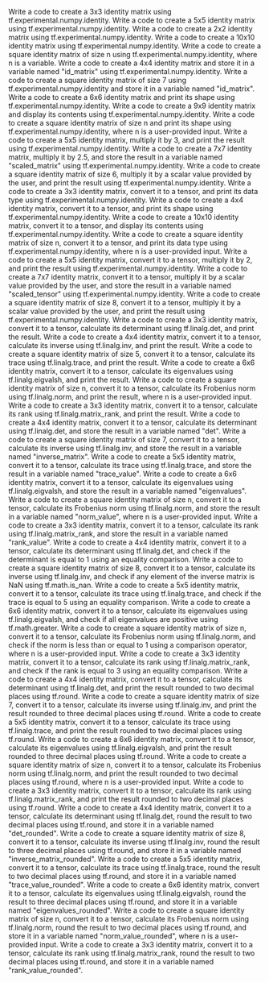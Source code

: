 Write a code to create a 3x3 identity matrix using tf.experimental.numpy.identity.
Write a code to create a 5x5 identity matrix using tf.experimental.numpy.identity.
Write a code to create a 2x2 identity matrix using tf.experimental.numpy.identity.
Write a code to create a 10x10 identity matrix using tf.experimental.numpy.identity.
Write a code to create a square identity matrix of size n using tf.experimental.numpy.identity, where n is a variable.
Write a code to create a 4x4 identity matrix and store it in a variable named "id_matrix" using tf.experimental.numpy.identity.
Write a code to create a square identity matrix of size 7 using tf.experimental.numpy.identity and store it in a variable named "id_matrix".
Write a code to create a 6x6 identity matrix and print its shape using tf.experimental.numpy.identity.
Write a code to create a 9x9 identity matrix and display its contents using tf.experimental.numpy.identity.
Write a code to create a square identity matrix of size n and print its shape using tf.experimental.numpy.identity, where n is a user-provided input.
Write a code to create a 5x5 identity matrix, multiply it by 3, and print the result using tf.experimental.numpy.identity.
Write a code to create a 7x7 identity matrix, multiply it by 2.5, and store the result in a variable named "scaled_matrix" using tf.experimental.numpy.identity.
Write a code to create a square identity matrix of size 6, multiply it by a scalar value provided by the user, and print the result using tf.experimental.numpy.identity.
Write a code to create a 3x3 identity matrix, convert it to a tensor, and print its data type using tf.experimental.numpy.identity.
Write a code to create a 4x4 identity matrix, convert it to a tensor, and print its shape using tf.experimental.numpy.identity.
Write a code to create a 10x10 identity matrix, convert it to a tensor, and display its contents using tf.experimental.numpy.identity.
Write a code to create a square identity matrix of size n, convert it to a tensor, and print its data type using tf.experimental.numpy.identity, where n is a user-provided input.
Write a code to create a 5x5 identity matrix, convert it to a tensor, multiply it by 2, and print the result using tf.experimental.numpy.identity.
Write a code to create a 7x7 identity matrix, convert it to a tensor, multiply it by a scalar value provided by the user, and store the result in a variable named "scaled_tensor" using tf.experimental.numpy.identity.
Write a code to create a square identity matrix of size 8, convert it to a tensor, multiply it by a scalar value provided by the user, and print the result using tf.experimental.numpy.identity.
Write a code to create a 3x3 identity matrix, convert it to a tensor, calculate its determinant using tf.linalg.det, and print the result.
Write a code to create a 4x4 identity matrix, convert it to a tensor, calculate its inverse using tf.linalg.inv, and print the result.
Write a code to create a square identity matrix of size 5, convert it to a tensor, calculate its trace using tf.linalg.trace, and print the result.
Write a code to create a 6x6 identity matrix, convert it to a tensor, calculate its eigenvalues using tf.linalg.eigvalsh, and print the result.
Write a code to create a square identity matrix of size n, convert it to a tensor, calculate its Frobenius norm using tf.linalg.norm, and print the result, where n is a user-provided input.
Write a code to create a 3x3 identity matrix, convert it to a tensor, calculate its rank using tf.linalg.matrix_rank, and print the result.
Write a code to create a 4x4 identity matrix, convert it to a tensor, calculate its determinant using tf.linalg.det, and store the result in a variable named "det".
Write a code to create a square identity matrix of size 7, convert it to a tensor, calculate its inverse using tf.linalg.inv, and store the result in a variable named "inverse_matrix".
Write a code to create a 5x5 identity matrix, convert it to a tensor, calculate its trace using tf.linalg.trace, and store the result in a variable named "trace_value".
Write a code to create a 6x6 identity matrix, convert it to a tensor, calculate its eigenvalues using tf.linalg.eigvalsh, and store the result in a variable named "eigenvalues".
Write a code to create a square identity matrix of size n, convert it to a tensor, calculate its Frobenius norm using tf.linalg.norm, and store the result in a variable named "norm_value", where n is a user-provided input.
Write a code to create a 3x3 identity matrix, convert it to a tensor, calculate its rank using tf.linalg.matrix_rank, and store the result in a variable named "rank_value".
Write a code to create a 4x4 identity matrix, convert it to a tensor, calculate its determinant using tf.linalg.det, and check if the determinant is equal to 1 using an equality comparison.
Write a code to create a square identity matrix of size 8, convert it to a tensor, calculate its inverse using tf.linalg.inv, and check if any element of the inverse matrix is NaN using tf.math.is_nan.
Write a code to create a 5x5 identity matrix, convert it to a tensor, calculate its trace using tf.linalg.trace, and check if the trace is equal to 5 using an equality comparison.
Write a code to create a 6x6 identity matrix, convert it to a tensor, calculate its eigenvalues using tf.linalg.eigvalsh, and check if all eigenvalues are positive using tf.math.greater.
Write a code to create a square identity matrix of size n, convert it to a tensor, calculate its Frobenius norm using tf.linalg.norm, and check if the norm is less than or equal to 1 using a comparison operator, where n is a user-provided input.
Write a code to create a 3x3 identity matrix, convert it to a tensor, calculate its rank using tf.linalg.matrix_rank, and check if the rank is equal to 3 using an equality comparison.
Write a code to create a 4x4 identity matrix, convert it to a tensor, calculate its determinant using tf.linalg.det, and print the result rounded to two decimal places using tf.round.
Write a code to create a square identity matrix of size 7, convert it to a tensor, calculate its inverse using tf.linalg.inv, and print the result rounded to three decimal places using tf.round.
Write a code to create a 5x5 identity matrix, convert it to a tensor, calculate its trace using tf.linalg.trace, and print the result rounded to two decimal places using tf.round.
Write a code to create a 6x6 identity matrix, convert it to a tensor, calculate its eigenvalues using tf.linalg.eigvalsh, and print the result rounded to three decimal places using tf.round.
Write a code to create a square identity matrix of size n, convert it to a tensor, calculate its Frobenius norm using tf.linalg.norm, and print the result rounded to two decimal places using tf.round, where n is a user-provided input.
Write a code to create a 3x3 identity matrix, convert it to a tensor, calculate its rank using tf.linalg.matrix_rank, and print the result rounded to two decimal places using tf.round.
Write a code to create a 4x4 identity matrix, convert it to a tensor, calculate its determinant using tf.linalg.det, round the result to two decimal places using tf.round, and store it in a variable named "det_rounded".
Write a code to create a square identity matrix of size 8, convert it to a tensor, calculate its inverse using tf.linalg.inv, round the result to three decimal places using tf.round, and store it in a variable named "inverse_matrix_rounded".
Write a code to create a 5x5 identity matrix, convert it to a tensor, calculate its trace using tf.linalg.trace, round the result to two decimal places using tf.round, and store it in a variable named "trace_value_rounded".
Write a code to create a 6x6 identity matrix, convert it to a tensor, calculate its eigenvalues using tf.linalg.eigvalsh, round the result to three decimal places using tf.round, and store it in a variable named "eigenvalues_rounded".
Write a code to create a square identity matrix of size n, convert it to a tensor, calculate its Frobenius norm using tf.linalg.norm, round the result to two decimal places using tf.round, and store it in a variable named "norm_value_rounded", where n is a user-provided input.
Write a code to create a 3x3 identity matrix, convert it to a tensor, calculate its rank using tf.linalg.matrix_rank, round the result to two decimal places using tf.round, and store it in a variable named "rank_value_rounded".